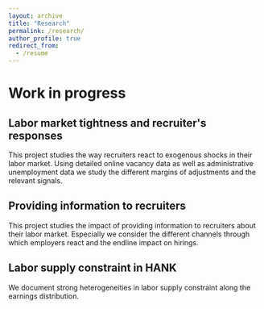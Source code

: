 ```yaml
---
layout: archive
title: "Research"
permalink: /research/
author_profile: true
redirect_from:
  - /resume
---
```


# Work in progress

## Labor market tightness and recruiter's responses 

This project studies the way recruiters react to exogenous shocks in their labor market. Using detailed online vacancy data as well as administrative unemployment data we study the different margins of adjustments and the relevant signals. 

## Providing information to recruiters

This project studies the impact of providing information to recruiters about their labor market. Especially we consider the different channels through which employers react and the endline impact on hirings. 

## Labor supply constraint in HANK 

We document strong heterogeneities in labor supply constraint along the earnings distribution.


